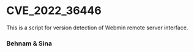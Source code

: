 # CVE_2022_36446
This is a script for version detection of Webmin remote server interface.


### Behnam & Sina
